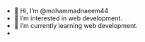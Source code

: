 - 👋 Hi, I’m @mohammadnaeem44
- 👀 I’m interested in web development.
- 🌱 I’m currently learning web development.
-

<!---
mohammadnaeem44/mohammadnaeem44 is a ✨ special ✨ repository because its `README.md` (this file) appears on your GitHub profile.
You can click the Preview link to take a look at your changes.
--->
